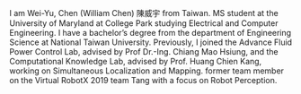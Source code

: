 I am Wei-Yu, Chen (William Chen) 陳威宇 from Taiwan.
MS student at the University of Maryland at College Park studying Electrical and Computer Engineering.
I have a bachelor’s degree from the department of Engineering Science at National Taiwan University.
Previously, I joined the Advance Fluid Power Control Lab, advised by Prof Dr.-Ing. Chiang Mao Hsiung, and the Computational Knowledge Lab, advised by Prof. Huang Chien Kang, working on Simultaneous Localization and Mapping.
former team member on the Virtual RobotX 2019 team Tang with a focus on Robot Perception.
